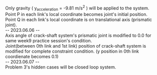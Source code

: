 Only gravity ( y<sub>acceleration</sub> = -9.81 m/s<sup>2</sup> ) will be applied to the system.  
Point P in each link's local coordinate becomes joint's initial position.  
Point Q in each link's local coordinate is on translational axis (prismatic joint).  
-- 2023.06.06  --  
Axis angle of crack-shaft system's prismatic joint is modified to 0.0 for same week9 practice session's condition.  
Joint(between 0th link and 1st link) position of crack-shaft system is modified for complete constraint condition.  (y position in 0th link coordienate becomes 0.1)  
-- 2023.06.07  --  
Problem 3's hidden cases will be closed loop system.  
